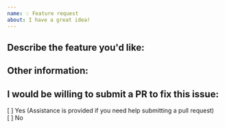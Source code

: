 ```yaml
---
name: 💡 Feature request
about: I have a great idea!
---
```


<!--

* Please fill out this template with all the relevant information so we can
  understand what's going on and fix the issue. We appreciate bugs filed and PRs
  submitted!

* Please make sure that you are familiar with and follow the Code of Conduct for
  this project (found in the CODE_OF_CONDUCT.md file).

-->

## Describe the feature you'd like:

## Other information:

## I would be willing to submit a PR to fix this issue:

[ ] Yes (Assistance is provided if you need help submitting a pull request)  
[ ] No

<!--

If you are willing to submit a PR but are a bit unsure, feel free to check out the [Contributors Guide](CONTRIBUTING.md) for useful tips and hints that help you get started.

-->

